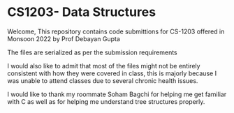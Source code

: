 # CS1203- Data Structures

Welcome, This repository contains code submittions for CS-1203 offered in Monsoon 2022 by Prof Debayan Gupta

The files are serialized as per the submission requirements

I would also like to admit that most of the files might not be entirely consistent with how they were covered in class, this is majorly because I was unable to attend classes due to several chronic health issues.

I would like to thank my roommate Soham Bagchi for helping me get familiar with C as well as for helping me understand tree structures properly.